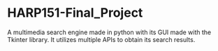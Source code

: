 # HARP151-Final_Project
A multimedia search engine made in python with its GUI made with the Tkinter library. It utilizes multiple APIs to obtain its search results.
